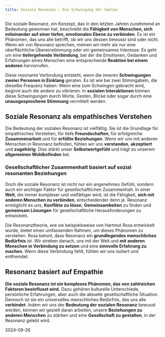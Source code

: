 ```yaml
---
title: Soziale Resonanz – Die Schwingung der Seelen
---
```

Die soziale Resonanz, ein Konzept, das in den letzten Jahren zunehmend an Bedeutung gewonnen hat, beschreibt die **Fähigkeit von Menschen, sich miteinander auf einer tiefen, emotionalen Ebene zu verbinden**. Es ist ein Phänomen, das uns alle betrifft, ob wir uns dessen bewusst sind oder nicht. Wenn wir von Resonanz sprechen, meinen wir mehr als nur eine oberflächliche Übereinstimmung oder ein gemeinsames Interesse. Es geht um eine **tiefergehende Verbindung**, bei der die Emotionen, Gedanken und Erfahrungen eines Menschen eine entsprechende **Reaktion bei einem anderen** hervorrufen.

Diese resonante Verbindung entsteht, wenn die inneren **Schwingungen zweier Personen in Einklang** geraten. Es ist wie bei zwei Stimmgabeln, die dieselbe Frequenz haben: Wenn eine zum Schwingen gebracht wird, beginnt auch die andere zu vibrieren. In **sozialen Interaktionen** können diese Schwingungen durch Worte, Gesten, Blicke oder sogar durch eine **unausgesprochene Stimmung** vermittelt werden.

## Soziale Resonanz als empathisches Verstehen

Die Bedeutung der sozialen Resonanz ist vielfältig. Sie ist die Grundlage für empathisches Verstehen, für tiefe **Freundschaften**, für erfolgreiche **Zusammenarbeit** und für **erfüllte Beziehungen**. Wenn wir uns mit anderen Menschen in Resonanz befinden, fühlen wir uns **verstanden**, **akzeptiert** und **zugehörig**. Dies stärkt unser **Selbstwertgefühl** und trägt zu unserem **allgemeinen Wohlbefinden** bei.

### Gesellschaftlicher Zusammenhalt basiert auf sozial resonanten Beziehungen

Doch die soziale Resonanz ist nicht nur ein angenehmes Gefühl, sondern auch ein wichtiger Faktor für gesellschaftlichen Zusammenhalt. In einer **Welt**, die immer komplexer und vielfältiger wird, ist die Fähigkeit, **sich mit anderen Menschen zu verbinden**, entscheidender denn je. Resonanz ermöglicht es uns, **Konflikte zu lösen**, **Gemeinsamkeiten** zu finden und **gemeinsam Lösungen** für gesellschaftliche Herausforderungen zu entwickeln.

Die Resonanztheorie, wie sie beispielsweise von Hartmut Rosa entwickelt wurde, bietet einen umfassenden Rahmen, um dieses Phänomen zu verstehen. Rosa betont, dass Resonanz ein **grundlegendes menschliches Bedürfnis** ist. Wir streben danach, uns mit der Welt und **mit anderen Menschen in Verbindung zu setzen** und eine **sinnvolle Erfahrung zu machen**. Wenn diese Verbindung fehlt, fühlen wir uns isoliert und entfremdet.

## Resonanz basiert auf Empathie

**Die soziale Resonanz ist ein komplexes Phänomen, das von zahlreichen Faktoren beeinflusst wird.** Dazu gehören kulturelle Unterschiede, persönliche Erfahrungen, aber auch die aktuelle gesellschaftliche Situation. Dennoch ist sie ein universelles menschliches Bedürfnis, das uns alle **verbindet**. Indem wir uns der **Bedeutung der sozialen Resonanz** bewusst werden, können wir gezielt daran arbeiten, unsere **Beziehungen zu anderen Menschen** zu stärken und eine **Gesellschaft zu gestalten**, in der Resonanz gelebt wird.

2024-09-26
